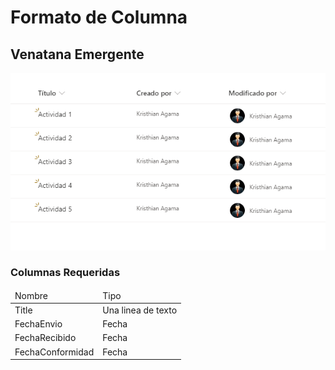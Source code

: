 <h1>Formato de Columna</h1>
<h2>Venatana Emergente</h2>

<img src="img.png" />

<h3>Columnas Requeridas</h3>
<table>
    <thead>
        <tr>
            <td>Nombre</td>
            <td>Tipo</td>
        </tr>
    </thead>
    <tbody>
        <tr>
            <td>Title</td>
            <td>Una linea de texto</td>
        </tr>
        <tr>
            <td>FechaEnvio</td>
            <td>Fecha</td>
        </tr>
        <tr>
            <td>FechaRecibido</td>
            <td>Fecha</td>
        </tr>
        <tr>
            <td>FechaConformidad</td>
            <td>Fecha</td>
        </tr>
    </body>
</table>